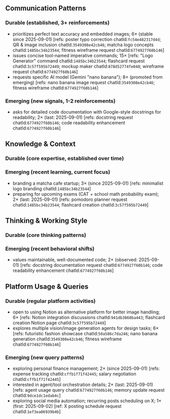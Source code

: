 ## Communication Patterns
### Durable (established, 3+ reinforcements)
- prioritizes perfect text accuracy and embedded images; 6× (stable since 2025-09-01) [refs: poster typo correction chatId:`fc54e482317d4d`; QR & image inclusion chatId:`3549308e42cb46`; matcha logo concepts chatId:`1485bc34b23544`; fitness wireframe request chatId:`6774927f60b146`]
- issues concise tool-named imperative commands; 15× [refs: "Logo Generator" command chatId:`1485bc34b23544`; flashcard request chatId:`3c57f595b72449`; mockup maker chatId:`878d52774fe040`; wireframe request chatId:`6774927f60b146`]
- requests specific AI model (Gemini "nano banana"); 8× (promoted from emerging) [refs: nano banana image request chatId:`3549308e42cb46`; fitness wireframe chatId:`6774927f60b146`]

### Emerging (new signals, 1-2 reinforcements)
- asks for detailed code documentation with Google-style docstrings for readability; 2× (last: 2025-09-01) [refs: docstring request chatId:`6774927f60b146`; code readability enhancement chatId:`6774927f60b146`]

## Knowledge & Context
### Durable (core expertise, established over time)

### Emerging (recent learning, current focus)
- branding a matcha cafe startup; 3× (since 2025-09-01) [refs: minimalist logo branding chatId:`1485bc34b23544`]
- preparing for upcoming exams (CAT + school math probability exam); 2× (last: 2025-09-01) [refs: pomodoro planner request chatId:`1485bc34b23544`; flashcard creation chatId:`3c57f595b72449`]

## Thinking & Working Style
### Durable (core thinking patterns)

### Emerging (recent behavioral shifts)
- values maintainable, well-documented code; 2× (observed: 2025-09-01) [refs: docstring documentation request chatId:`6774927f60b146`; code readability enhancement chatId:`6774927f60b146`]

## Platform Usage & Queries
### Durable (regular platform activities)
- open to using Notion as alternative platform for better image handling; 6× [refs: Notion integration discussions chatId:`941db3860ba443`; flashcard creation Notion page chatId:`3c57f595b72449`]
- explores multiple vision/image generation agents for design tasks; 6× [refs: futuristic fashion showcase chatId:`50a586c7da246`; nano banana generation chatId:`3549308e42cb46`; fitness wireframe chatId:`6774927f60b146`]

### Emerging (new query patterns)
- exploring personal finance management; 2× (since 2025-09-01) [refs: expense tracking chatId:`cffb1f71f42445`; salary negotiation chatId:`cffb1f71f42445`]
- interested in agent/tool orchestration details; 2× (last: 2025-09-01) [refs: agent usage query chatId:`6774927f60b146`; memory update request chatId:`9dce1dc1edab4c`]
- exploring social media automation; recurring posts scheduling on X; 1× (first: 2025-09-02) [ref: X posting schedule request chatId:`1ef3ea06939b4b`]